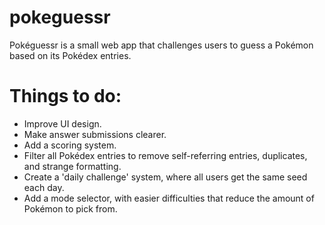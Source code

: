 # pokeguessr
Pokéguessr is a small web app that challenges users to guess a Pokémon based on its Pokédex entries.

# Things to do:
- Improve UI design.
- Make answer submissions clearer.
- Add a scoring system.
- Filter all Pokédex entries to remove self-referring entries, duplicates, and strange formatting.
- Create a 'daily challenge' system, where all users get the same seed each day.
- Add a mode selector, with easier difficulties that reduce the amount of Pokémon to pick from.
